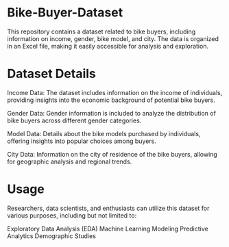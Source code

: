# Bike-Buyer-Dataset
This repository contains a dataset related to bike buyers, including information on income, gender, bike model, and city. The data is organized in an Excel file, making it easily accessible for analysis and exploration.
# Dataset Details
Income Data: The dataset includes information on the income of individuals, providing insights into the economic background of potential bike buyers.

Gender Data: Gender information is included to analyze the distribution of bike buyers across different gender categories.

Model Data: Details about the bike models purchased by individuals, offering insights into popular choices among buyers.

City Data: Information on the city of residence of the bike buyers, allowing for geographic analysis and regional trends.
# Usage
Researchers, data scientists, and enthusiasts can utilize this dataset for various purposes, including but not limited to:

Exploratory Data Analysis (EDA)
Machine Learning Modeling
Predictive Analytics
Demographic Studies
